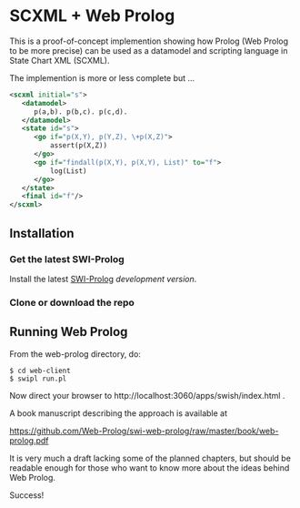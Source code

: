 # SCXML + Web Prolog

This is a proof-of-concept implemention showing how Prolog (Web Prolog to be more precise) can be used as a datamodel and scripting language in State Chart XML (SCXML).

The implemention is more or less complete but ... 

```xml
<scxml initial="s">
   <datamodel>
      p(a,b). p(b,c). p(c,d).
   </datamodel>
   <state id="s">
      <go if="p(X,Y), p(Y,Z), \+p(X,Z)">
          assert(p(X,Z))
      </go>
      <go if="findall(p(X,Y), p(X,Y), List)" to="f">
          log(List)
      </go>
   </state>
   <final id="f"/>
</scxml> 
```

## Installation


### Get the latest SWI-Prolog

Install the latest  [SWI-Prolog](http://www.swi-prolog.org) _development
version_. 

### Clone or download the repo

## Running Web Prolog

From the web-prolog directory, do:

```
$ cd web-client
$ swipl run.pl
```

Now direct your browser to http://localhost:3060/apps/swish/index.html .

A book manuscript describing the approach is available at

https://github.com/Web-Prolog/swi-web-prolog/raw/master/book/web-prolog.pdf

It is very much a draft lacking some of the planned chapters, but should be readable enough for those who want to know more about the ideas behind Web Prolog.

Success!


